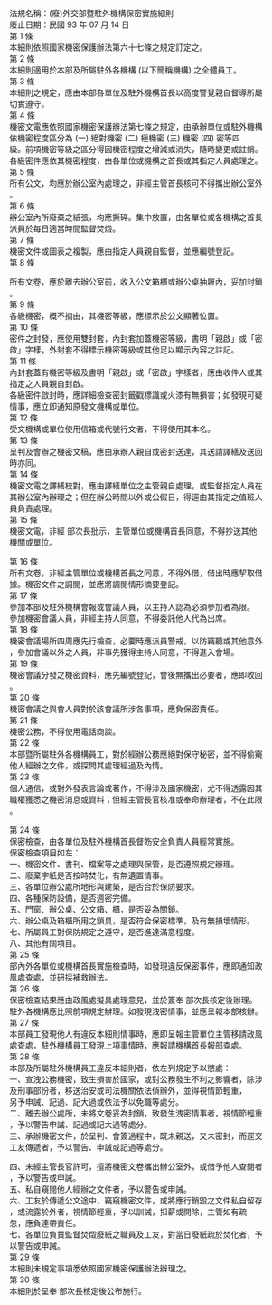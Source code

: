 法規名稱：(廢)外交部暨駐外機構保密實施細則  
廢止日期：民國 93 年 07 月 14 日  
第 1 條  
本細則依照國家機密保護辦法第六十七條之規定訂定之。  
第 2 條  
本細則適用於本部及所屬駐外各機構 (以下簡稱機構) 之全體員工。  
第 3 條  
本細則之規定，應由本部各單位及駐外機構首長以高度警覺親自督導所屬  
切實遵守。  
第 4 條  
機密文電應依照國家機密保護辦法第七條之規定，由承辦單位或駐外機構  
依機密程度區分為 (一) 絕對機密 (二) 極機密 (三) 機密 (四) 密等四  
級。前項機密等級之區分得因機密程度之增減或消失，隨時變更或註銷。  
各級密件應依其機密程度，由各單位或機構之首長或其指定人員處理之。  
第 5 條  
所有公文，均應於辦公室內處理之，非經主管首長核可不得攜出辦公室外  
。  
第 6 條  
辦公室內所廢棄之紙張，均應撕碎。集中放置，由各單位或各機構之首長  
派員於每日適當時間監督焚燬。  
第 7 條  
機密文件或圖表之複製，應由指定人員親自監督，並應編號登記。  
第 8 條  


所有文卷，應於離去辦公室前，收入公文箱櫃或辦公桌抽屜內，妥加封鎖  
。  
第 9 條  
各級機密，概不摘由，其機密等級，應標示於公文顯著位置。  
第 10 條  
密件之封發，應使用雙封套，內封套加蓋機密等級，書明「親啟」或「密  
啟」字樣，外封套不得標示機密等級或其他足以顯示內容之註記。  
第 11 條  
內封套蓋有機密等級及書明「親啟」或「密啟」字樣者，應由收件人或其  
指定之人員親自封啟。  
各級密件啟封時，應詳細檢查密封籤戳標識或火漆有無損害；如發現可疑  
情事，應立即通知原發文機構或單位。  
第 12 條  
受文機構或單位使用信箱或代號行文者，不得使用其本名。  
第 13 條  
呈判及會辦之機密文稿，應由承辦人親自或密封送達，其送請譯繕及送回  
時亦同。  
第 14 條  
機密文電之譯繕校對，應由譯繕單位之主管親自處理，或監督指定人員在  
其辦公室內辦理之；但在辦公時間以外或公假日，得逕由其指定之值班人  
員負責處理。  
第 15 條  
機密文電，非經 部次長批示，主管單位或機構首長同意，不得抄送其他  
機關或單位。  


第 16 條  
所有文卷，非經主管單位或機構首長之同意，不得外借，借出時應挈取借  
據。機密文件之調閱，並應將調閱情形摘要登記。  
第 17 條  
參加本部及駐外機構會報或會議人員，以主持人認為必須參加者為限。  
參加機密會議人員，非經主持人同意，不得委託他人代為出席。  
第 18 條  
機密會議場所四周應先行檢查，必要時應派員警戒，以防竊聽或其他意外  
，參加會議以外之人員，非事先獲得主持人同意，不得進入會場。  
第 19 條  
機密會議分發之機密資料，應先編號登記，會後無攜出必要者，應即收回  
。  
第 20 條  
機密會議之與會人員對於該會議所涉各事項，應負保密責任。  
第 21 條  
機密公務，不得使用電話商談。  
第 22 條  
本部暨所屬駐外各機構員工，對於經辦公務應絕對保守秘密，並不得偷窺  
他人經辦之文件，或探問其處理經過及內情。  
第 23 條  
個人通信，或對外發表言論或著作，不得涉及國家機密，尤不得透露因其  
職權獲悉之機密消息或資料；但經主管長官核准或奉命辦理者，不在此限  
。  


第 24 條  
保密檢查，由各單位及駐外機構首長督飭安全負責人員經常實施。  
保密檢查項目如左：  
一、機密文件、書刊、檔案等之處理與保管，是否遵照規定辦理。  
二、廢棄字紙是否按時焚化，有無遺置情事。  
三、各單位辦公處所地形與建築，是否合於保防要求。  
四、各種保防設備，是否週密完備。  
五、門窗、辦公桌、公文箱、櫃，是否妥為關鎖。  
六、辦公桌及箱櫃所用之鎖具，是否符合保密標準，及有無損壞情形。  
七、所屬員工對保防規定之遵守，是否進達滿意程度。  
八、其他有關項目。  
第 25 條  
部內外各單位或機構首長實施檢查時，如發現違反保密事件，應即通知政  
風處查處，並研採補救辦法。  
第 26 條  
保密檢查結果應由政風處擬具處理意見，並於簽奉 部次長核定後辦理。  
駐外各機構應比照前項規定辦理。如發現洩密情事，並應呈報本部核辦。  
第 27 條  
本部員工發現他人有違反本細則情事時，應即呈報主管單位主管移請政風  
處查處，駐外機構員工發現上項事情時，應報請機構首長報部查處。  
第 28 條  
本部及所屬駐外機構員工違反本細則者，依左列規定予以懲處：  
一、宣洩公務機密，致生損害於國家，或對公務發生不利之影響者，除涉  
及刑事部份者，移送治安或司法機關依法偵辦外，並得視情節輕重，  
另予申誡、記過、記大過或依法予以免職等處分。  
二、離去辦公處所，未將文卷妥為封鎖，致發生洩密情事者，視情節輕重  
，予以警告申誡、記過或記大過等處分。  
三、承辦機密文件，於呈判、會簽過程中，既未親送，又未密封，而逕交  
工友傳遞者，予以警告、申誡或記過等處分。  


四、未經主管長官許可，擅將機密文卷攜出辦公室外，或借予他人查閱者  
，予以警告或申誡。  
五、私自窺閱他人經辦之文件者，予以警告或申誡。  
六、工友於傳遞公文途中，竊窺機密文件，或將應行銷毀之文件私自留存  
，或流露於外者，視情節輕重，予以訓誡，扣薪或開除，主管如有疏  
忽，應負連帶責任。  
七、各單位負責監督焚燬廢紙之職員及工友，對當日廢紙疏於焚化者，予  
以警告或申誡。  
第 29 條  
本細則未規定事項悉依照國家機密保護辦法辦理之。  
第 30 條  
本細則於呈奉 部次長核定後公布施行。  


